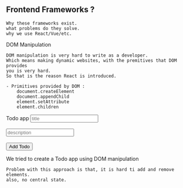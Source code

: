 ## Frontend Frameworks ?

    Why these frameworks exist.
    what problems do they solve. 
    why we use React/Vue/etc.


DOM Manipulation

    DOM manipulation is very hard to write as a developer.
    Which means making dynamic websites, with the premitives that DOM provides
    you is very hard.
    So that is the reason React is introduced.

    - Primitives provided by DOM :
        document.createElement
        document.appendChild
        element.setAttribute
        element.children
        
Todo app
    <html>
        <script>
            let globalId=1;
            function markasDone(id){
                const parent =document.getElementById(id);
                console.log(parent);
                parent.children[2].innerHTML="Done!"
            }
            function createChild(title, description, id){
                const child = document.createElement("div");
                const titlediv = document.createElement("div");
                titlediv.innerHTML=title;
                const descrioptiondiv = document.createElement("div");
                descrioptiondiv.innerHTML=description;
                const buttondiv = document.createElement("button");
                buttondiv.innerHTML= `Mark as Done!`;
                buttondiv.setAttribute("onClick", `markasDone(${id})`);
                child.appendChild(titlediv);
                child.appendChild(descrioptiondiv);
                child.appendChild(buttondiv);
                child.setAttribute("id", id);
                return child;
            }
            function addTodo(){
                const title = document.getElementById("title").value;
                const description = document.getElementById("description").value;
                document.getElementById("container").appendChild(createChild(title, description, globalId++));
            }
        </script>
        <body>
            <input id="title" type="text" placeholder="title"><br></br>
            <input id="description" type="text" placeholder="description"><br></br>
            <button onclick="addTodo()">Add Todo</button>
            <div id="container"></div>
        </body>
    </html>







We tried to create a Todo app using DOM manipulation

    Problem with this approach is that, it is hard ti add and remove elements.
    also, no central state.

    